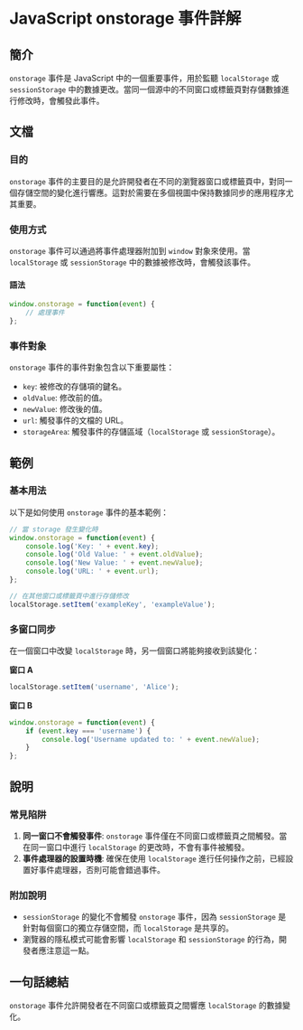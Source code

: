 <!--
Meta Description: # JavaScript onstorage 事件詳解 ## 簡介 `onstorage` 事件是 JavaScript 中的一個重要事件，用於監聽 `localStorage` 或 `sessionStorage` 中的數據更改。當同一個源中的不同窗口或標籤頁對存儲數據進行修改時，會觸發此事件。 ...
Meta Keywords: onstorage, localstorage, event, javascript, sessionstorage
-->

# JavaScript onstorage 事件詳解

## 簡介
`onstorage` 事件是 JavaScript 中的一個重要事件，用於監聽 `localStorage` 或 `sessionStorage` 中的數據更改。當同一個源中的不同窗口或標籤頁對存儲數據進行修改時，會觸發此事件。

## 文檔
### 目的
`onstorage` 事件的主要目的是允許開發者在不同的瀏覽器窗口或標籤頁中，對同一個存儲空間的變化進行響應。這對於需要在多個視圖中保持數據同步的應用程序尤其重要。

### 使用方式
`onstorage` 事件可以通過將事件處理器附加到 `window` 對象來使用。當 `localStorage` 或 `sessionStorage` 中的數據被修改時，會觸發該事件。

#### 語法
```javascript
window.onstorage = function(event) {
    // 處理事件
};
```

### 事件對象
`onstorage` 事件的事件對象包含以下重要屬性：
- `key`: 被修改的存儲項的鍵名。
- `oldValue`: 修改前的值。
- `newValue`: 修改後的值。
- `url`: 觸發事件的文檔的 URL。
- `storageArea`: 觸發事件的存儲區域（`localStorage` 或 `sessionStorage`）。

## 範例
### 基本用法
以下是如何使用 `onstorage` 事件的基本範例：

```javascript
// 當 storage 發生變化時
window.onstorage = function(event) {
    console.log('Key: ' + event.key);
    console.log('Old Value: ' + event.oldValue);
    console.log('New Value: ' + event.newValue);
    console.log('URL: ' + event.url);
};

// 在其他窗口或標籤頁中進行存儲修改
localStorage.setItem('exampleKey', 'exampleValue');
```

### 多窗口同步
在一個窗口中改變 `localStorage` 時，另一個窗口將能夠接收到該變化：

**窗口 A**
```javascript
localStorage.setItem('username', 'Alice');
```

**窗口 B**
```javascript
window.onstorage = function(event) {
    if (event.key === 'username') {
        console.log('Username updated to: ' + event.newValue);
    }
};
```

## 說明
### 常見陷阱
1. **同一窗口不會觸發事件**: `onstorage` 事件僅在不同窗口或標籤頁之間觸發。當在同一窗口中進行 `localStorage` 的更改時，不會有事件被觸發。
2. **事件處理器的設置時機**: 確保在使用 `localStorage` 進行任何操作之前，已經設置好事件處理器，否則可能會錯過事件。

### 附加說明
- `sessionStorage` 的變化不會觸發 `onstorage` 事件，因為 `sessionStorage` 是針對每個窗口的獨立存儲空間，而 `localStorage` 是共享的。
- 瀏覽器的隱私模式可能會影響 `localStorage` 和 `sessionStorage` 的行為，開發者應注意這一點。

## 一句話總結
`onstorage` 事件允許開發者在不同窗口或標籤頁之間響應 `localStorage` 的數據變化。